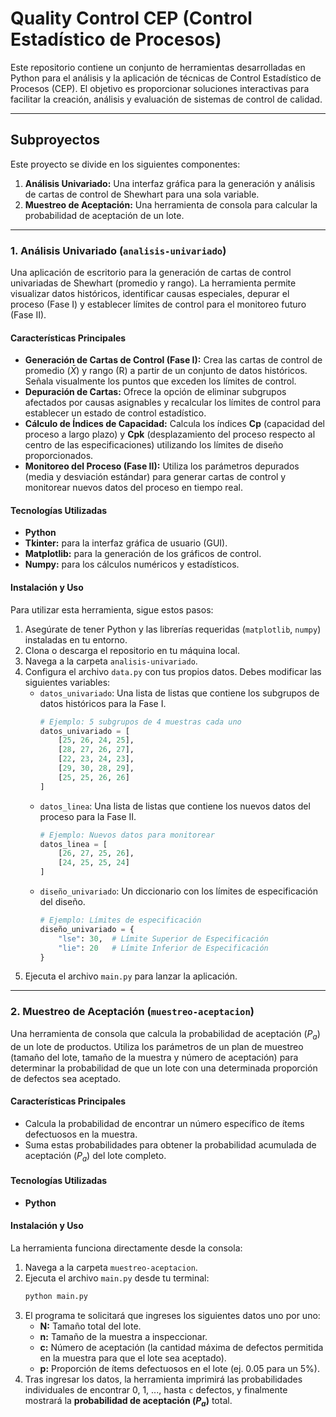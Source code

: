 # Quality Control CEP (Control Estadístico de Procesos)

Este repositorio contiene un conjunto de herramientas desarrolladas en Python para el análisis y la aplicación de técnicas de Control Estadístico de Procesos (CEP). El objetivo es proporcionar soluciones interactivas para facilitar la creación, análisis y evaluación de sistemas de control de calidad.

---

## Subproyectos

Este proyecto se divide en los siguientes componentes:

1.  **Análisis Univariado:** Una interfaz gráfica para la generación y análisis de cartas de control de Shewhart para una sola variable.
2.  **Muestreo de Aceptación:** Una herramienta de consola para calcular la probabilidad de aceptación de un lote.

---

### 1. Análisis Univariado (`analisis-univariado`)

Una aplicación de escritorio para la generación de cartas de control univariadas de Shewhart (promedio y rango). La herramienta permite visualizar datos históricos, identificar causas especiales, depurar el proceso (Fase I) y establecer límites de control para el monitoreo futuro (Fase II).

#### Características Principales

* **Generación de Cartas de Control (Fase I):** Crea las cartas de control de promedio ($\bar{X}$) y rango (R) a partir de un conjunto de datos históricos. Señala visualmente los puntos que exceden los límites de control.
* **Depuración de Cartas:** Ofrece la opción de eliminar subgrupos afectados por causas asignables y recalcular los límites de control para establecer un estado de control estadístico.
* **Cálculo de Índices de Capacidad:** Calcula los índices **Cp** (capacidad del proceso a largo plazo) y **Cpk** (desplazamiento del proceso respecto al centro de las especificaciones) utilizando los límites de diseño proporcionados.
* **Monitoreo del Proceso (Fase II):** Utiliza los parámetros depurados (media y desviación estándar) para generar cartas de control y monitorear nuevos datos del proceso en tiempo real.

#### Tecnologías Utilizadas

* **Python**
* **Tkinter:** para la interfaz gráfica de usuario (GUI).
* **Matplotlib:** para la generación de los gráficos de control.
* **Numpy:** para los cálculos numéricos y estadísticos.

#### Instalación y Uso

Para utilizar esta herramienta, sigue estos pasos:

1.  Asegúrate de tener Python y las librerías requeridas (`matplotlib`, `numpy`) instaladas en tu entorno.
2.  Clona o descarga el repositorio en tu máquina local.
3.  Navega a la carpeta `analisis-univariado`.
4.  Configura el archivo `data.py` con tus propios datos. Debes modificar las siguientes variables:
    * `datos_univariado`: Una lista de listas que contiene los subgrupos de datos históricos para la Fase I.
        ```python
        # Ejemplo: 5 subgrupos de 4 muestras cada uno
        datos_univariado = [
            [25, 26, 24, 25],
            [28, 27, 26, 27],
            [22, 23, 24, 23],
            [29, 30, 28, 29],
            [25, 25, 26, 26]
        ]
        ```
    * `datos_linea`: Una lista de listas que contiene los nuevos datos del proceso para la Fase II.
        ```python
        # Ejemplo: Nuevos datos para monitorear
        datos_linea = [
            [26, 27, 25, 26],
            [24, 25, 25, 24]
        ]
        ```
    * `diseño_univariado`: Un diccionario con los límites de especificación del diseño.
        ```python
        # Ejemplo: Límites de especificación
        diseño_univariado = {
            "lse": 30,  # Límite Superior de Especificación
            "lie": 20   # Límite Inferior de Especificación
        }
        ```
5.  Ejecuta el archivo `main.py` para lanzar la aplicación.

---

### 2. Muestreo de Aceptación (`muestreo-aceptacion`)

Una herramienta de consola que calcula la probabilidad de aceptación ($P_a$) de un lote de productos. Utiliza los parámetros de un plan de muestreo (tamaño del lote, tamaño de la muestra y número de aceptación) para determinar la probabilidad de que un lote con una determinada proporción de defectos sea aceptado.

#### Características Principales

* Calcula la probabilidad de encontrar un número específico de ítems defectuosos en la muestra.
* Suma estas probabilidades para obtener la probabilidad acumulada de aceptación ($P_a$) del lote completo.

#### Tecnologías Utilizadas

* **Python**

#### Instalación y Uso

La herramienta funciona directamente desde la consola:

1.  Navega a la carpeta `muestreo-aceptacion`.
2.  Ejecuta el archivo `main.py` desde tu terminal:
    ```bash
    python main.py
    ```
3.  El programa te solicitará que ingreses los siguientes datos uno por uno:
    * **N:** Tamaño total del lote.
    * **n:** Tamaño de la muestra a inspeccionar.
    * **c:** Número de aceptación (la cantidad máxima de defectos permitida en la muestra para que el lote sea aceptado).
    * **p:** Proporción de ítems defectuosos en el lote (ej. 0.05 para un 5%).
4.  Tras ingresar los datos, la herramienta imprimirá las probabilidades individuales de encontrar 0, 1, ..., hasta `c` defectos, y finalmente mostrará la **probabilidad de aceptación ($P_a$)** total.
